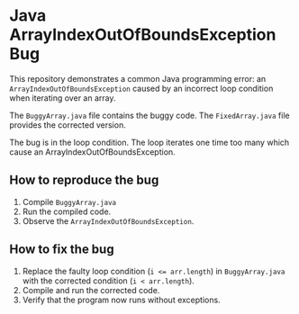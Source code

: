 # Java ArrayIndexOutOfBoundsException Bug

This repository demonstrates a common Java programming error: an `ArrayIndexOutOfBoundsException` caused by an incorrect loop condition when iterating over an array.

The `BuggyArray.java` file contains the buggy code.  The `FixedArray.java` file provides the corrected version.

The bug is in the loop condition.  The loop iterates one time too many which cause an ArrayIndexOutOfBoundsException.

## How to reproduce the bug
1. Compile `BuggyArray.java`
2. Run the compiled code.
3. Observe the `ArrayIndexOutOfBoundsException`.

## How to fix the bug
1. Replace the faulty loop condition (`i <= arr.length`) in `BuggyArray.java` with the corrected condition (`i < arr.length`).
2. Compile and run the corrected code.
3. Verify that the program now runs without exceptions.